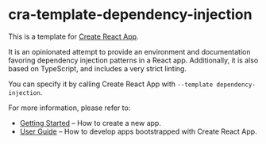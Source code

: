 # cra-template-dependency-injection

This is a template for [Create React App](https://github.com/facebook/create-react-app).

It is an opinionated attempt to provide an environment and documentation favoring dependency injection patterns in a React app.
Additionally, it is also based on TypeScript, and includes a very strict linting.

You can specify it by calling Create React App with `--template dependency-injection`.

For more information, please refer to:

- [Getting Started](https://create-react-app.dev/docs/getting-started) – How to create a new app.
- [User Guide](https://create-react-app.dev) – How to develop apps bootstrapped with Create React App.